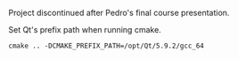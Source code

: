 Project discontinued after Pedro's final course presentation.

Set Qt's prefix path when running cmake.
~~~
cmake .. -DCMAKE_PREFIX_PATH=/opt/Qt/5.9.2/gcc_64
~~~
